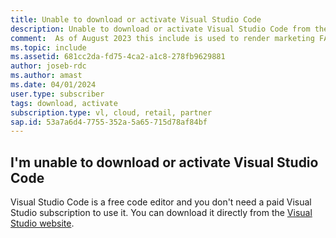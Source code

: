 ```yaml
---
title: Unable to download or activate Visual Studio Code
description: Unable to download or activate Visual Studio Code from the subscriber portal
comment:  As of August 2023 this include is used to render marketing FAQ content for VS Subscriptions in the following portals - VSCom, Manage, and My portals. It was not used for learn.microsoft.com content at that time. SMEs are Jose Becerra and Larissa Crawford of Red Door Collaborative and Angela Cao-Hong.
ms.topic: include
ms.assetid: 681cc2da-fd75-4ca2-a1c8-278fb9629881
author: joseb-rdc
ms.author: amast
ms.date: 04/01/2024
user.type: subscriber
tags: download, activate
subscription.type: vl, cloud, retail, partner
sap.id: 53a7a6d4-7755-352a-5a65-715d78af84bf
---
```


## I'm unable to download or activate Visual Studio Code

Visual Studio Code is a free code editor and you don't need a paid Visual Studio subscription to use it. You can download it directly from the [Visual Studio website](https://code.visualstudio.com/download).